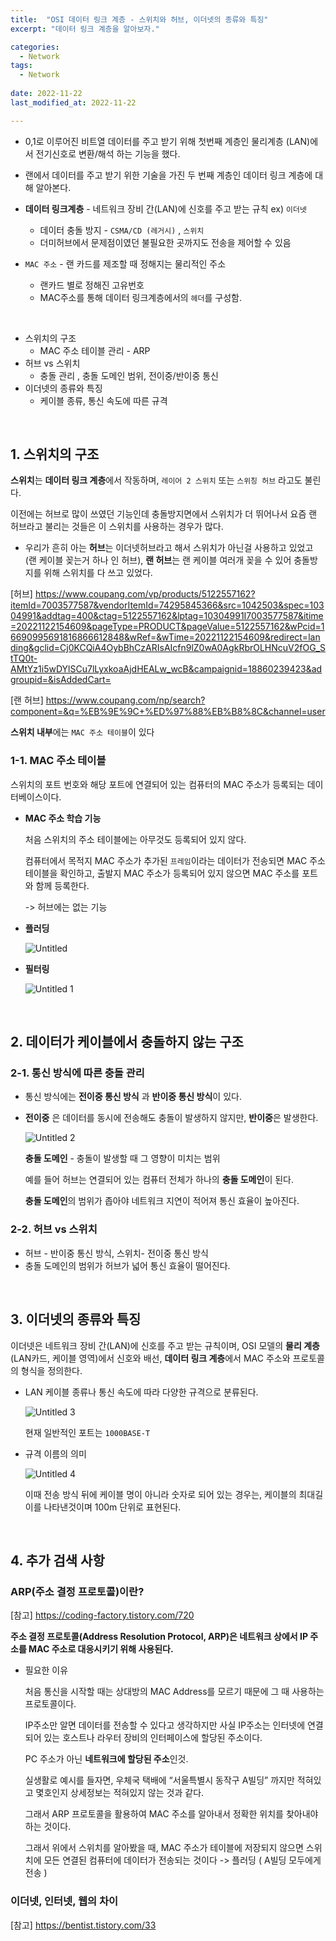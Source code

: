 ```yaml
---
title:  "OSI 데이터 링크 계층 - 스위치와 허브, 이더넷의 종류와 특징" 
excerpt: "데이터 링크 계층을 알아보자."

categories:
  - Network
tags:
  - Network
 
date: 2022-11-22
last_modified_at: 2022-11-22

---
```


- 0,1로 이루어진 비트열 데이터를  주고 받기 위해 첫번째 계층인 물리계층 (LAN)에서 전기신호로 변환/해석 하는 기능을 했다. 

- 랜에서 데이터를 주고 받기 위한 기술을 가진 두 번째 계층인 데이터 링크 계층에 대해 알아본다. 

- **데이터 링크계층** - 네트워크 장비 간(LAN)에 신호를 주고 받는 규칙  ex) `이더넷`
    - 데이터 충돌 방지 - `CSMA/CD (레거시)` , `스위치`
    - 더미허브에서 문제점이였던 불필요한 곳까지도 전송을 제어할 수 있음
- `MAC 주소` - 랜 카드를 제조할 때 정해지는 물리적인 주소
    - 랜카드 별로 정해진 고유번호
    - MAC주소를 통해 데이터 링크계층에서의 `헤더`를 구성함.

<br>

- 스위치의 구조
    - MAC 주소 테이블 관리 - ARP
- 허브 vs 스위치
    - 충돌 관리 , 충돌 도메인 범위, 전이중/반이중 통신
- 이더넷의 종류와 특징 
    - 케이블 종류, 통신 속도에 따른 규격

<br>

## 1. 스위치의 구조

**스위치**는 **데이터 링크 계층**에서 작동하며, `레이어 2 스위치` 또는 `스위칭 허브` 라고도 불린다.

이전에는 허브로 많이 쓰였던 기능인데 충돌방지면에서 스위치가 더 뛰어나서 요즘 랜 허브라고 불리는 것들은 이 스위치를 사용하는 경우가 많다.  

- 우리가 흔히 아는 **허브**는 이더넷허브라고 해서 스위치가 아닌걸 사용하고 있었고 (랜 케이블 꽂는거 하나 인 허브), **랜 허브**는 랜 케이블 여러개 꽂을 수 있어 충돌방지를 위해 스위치를 다 쓰고 있었다. 

[허브] <https://www.coupang.com/vp/products/5122557162?itemId=7003577587&vendorItemId=74295845366&src=1042503&spec=10304991&addtag=400&ctag=5122557162&lptag=10304991I7003577587&itime=20221122154609&pageType=PRODUCT&pageValue=5122557162&wPcid=16690995691816866612848&wRef=&wTime=20221122154609&redirect=landing&gclid=Cj0KCQiA4OybBhCzARIsAIcfn9lZ0wA0AgkRbrOLHNcuV2fOG_StTQ0t-AMtYz1i5wDYlSCu7lLyxkoaAjdHEALw_wcB&campaignid=18860239423&adgroupid=&isAddedCart=>

[랜 허브] <https://www.coupang.com/np/search?component=&q=%EB%9E%9C+%ED%97%88%EB%B8%8C&channel=user>

**스위치 내부**에는 `MAC 주소 테이블`이 있다

### 1-1. MAC 주소 테이블

스위치의 포트 번호와 해당 포트에 연결되어 있는 컴퓨터의 MAC 주소가 등록되는 데이터베이스이다.

- **MAC 주소 학습 기능** 
   
   처음 스위치의 주소 테이블에는 아무것도 등록되어 있지 않다.

   컴퓨터에서 목적지 MAC 주소가 추가된 `프레임`이라는 데이터가 전송되면 MAC 주소 테이블을 확인하고, 
   출발지 MAC 주소가 등록되어 있지 않으면 MAC 주소를 포트와 함께 등록한다. 
   
   -> 허브에는 없는 기능

- **플러딩**

    ![Untitled](https://user-images.githubusercontent.com/85394884/206549498-3d46ea09-9590-4dac-9365-a19ed64103af.png)

- **필터링**

    ![Untitled 1](https://user-images.githubusercontent.com/85394884/206549474-f8f7caf1-d572-497e-b8cf-03746b56131a.png)

<br>

## 2. 데이터가 케이블에서 충돌하지 않는 구조

### 2-1. 통신 방식에 따른 충돌 관리
- 통신 방식에는 **전이중 통신 방식** 과 **반이중 통신 방식**이 있다. 
   
- **전이중** 은 데이터를 동시에 전송해도 충돌이 발생하지 않지만, **반이중**은 발생한다. 
  
  ![Untitled 2](https://user-images.githubusercontent.com/85394884/206549483-66fb5147-6886-4293-87d3-627be8cfe67e.png)
  
  **충돌 도메인** - 충돌이 발생할 때 그 영향이 미치는 범위  
  
  예를 들어 허브는 연결되어 있는 컴퓨터 전체가 하나의 **충돌 도메인**이 된다. 
  
  **충돌 도메인**의 범위가 좁아야 네트워크 지연이 적어져 통신 효율이 높아진다. 
    
### 2-2. 허브 vs 스위치
- 허브 - 반이중 통신 방식, 스위치- 전이중 통신 방식
- 충돌 도메인의 범위가 허브가 넓어 통신 효율이 떨어진다.

<br>

## 3. 이더넷의 종류와 특징

이더넷은 네트워크 장비 간(LAN)에 신호를 주고 받는 규칙이며, OSI 모델의 **물리 계층**
(LAN카드, 케이블 영역)에서 신호와 배선, **데이터 링크 계층**에서 MAC 주소와 프로토콜의 형식을 정의한다.

- LAN 케이블 종류나 통신 속도에 따라 다양한 규격으로 분류된다.
    
    ![Untitled 3](https://user-images.githubusercontent.com/85394884/206549487-335608b0-2971-4d3c-9280-f53b94f88623.png)
    
    현재 일반적인 포트는 `1000BASE-T`
    
- 규격 이름의 의미
    
    ![Untitled 4](https://user-images.githubusercontent.com/85394884/206549496-fa8c996b-fa60-44d7-a331-cfcdeb201c87.png)
    
    이때 전송 방식 뒤에 케이블 명이 아니라 숫자로 되어 있는 경우는, 케이블의 최대길이를 나타낸것이며 100m 단위로 표현된다.
    
<br>

## 4. 추가 검색 사항

### ARP(주소 결정 프로토콜)이란?

[참고] <https://coding-factory.tistory.com/720>


**주소 결정 프로토콜(Address Resolution Protocol, ARP)은 네트워크 상에서 IP 주소를 MAC 주소로 대응시키기 위해 사용된다.**

- 필요한 이유

  처음 통신을 시작할 때는 상대방의 MAC Address를 모르기 때문에 그 때 사용하는 프로토콜이다. 
  
  IP주소만 알면 데이터를 전송할 수 있다고 생각하지만 사실 IP주소는 인터넷에 연결되어 있는 호스트나 라우터 장비의 인터페이스에 할당된 주소이다. 
  
  PC 주소가 아닌 **네트워크에 할당된 주소**인것. 
  
  실생활로 예시를 들자면, 우체국 택배에 “서울특별시 동작구 A빌딩” 까지만 적혀있고 몇호인지 상세정보는 적혀있지 않는 것과 같다.
  
  그래서 ARP 프로토콜을 활용하여 MAC 주소를 알아내서 정확한 위치를 찾아내야 하는 것이다. 

  그래서 위에서 스위치를 알아봤을 때, MAC 주소가 테이블에 저장되지 않으면 스위치에 모든 연결된 컴퓨터에 데이터가 전송되는 것이다 -> 플러딩 ( A빌딩 모두에게 전송 ) 

### 이더넷, 인터넷, 웹의 차이

[참고] <https://bentist.tistory.com/33>